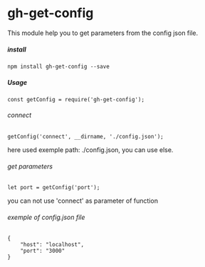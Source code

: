# gh-get-config
This module help you to get parameters from the config json file.
##### install
    npm install gh-get-config --save
    
##### Usage
    const getConfig = require('gh-get-config');
    
###### connect
    getConfig('connect', __dirname, './config.json');
here used exemple path: ./config.json, you can use else.

###### get parameters
    let port = getConfig('port');
you can not use 'connect' as parameter of function

###### exemple of config.json file
	{
		"host": "localhost",
		"port": "3000"
	}

